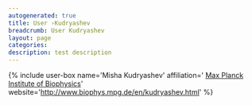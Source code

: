 ```yaml
---
autogenerated: true
title: User ›Kudryashev
breadcrumb: User Kudryashev
layout: page
categories: 
description: test description
---
```


{% include user-box name='Misha Kudryashev' affiliation=' [Max Planck Institute of Biophysics](http://www.biophys.mpg.de/)' website='http://www.biophys.mpg.de/en/kudryashev.html' %}
